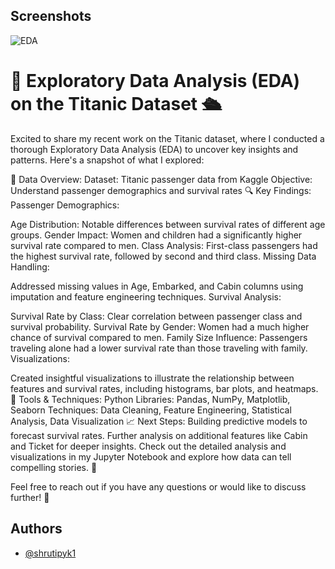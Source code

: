 ## Screenshots

![EDA](https://github.com/user-attachments/assets/6674014d-2e60-4002-9b8f-19bee799c8d7)


# 🚢 Exploratory Data Analysis (EDA) on the Titanic Dataset 🛳️

Excited to share my recent work on the Titanic dataset, where I conducted a thorough Exploratory Data Analysis (EDA) to uncover key insights and patterns. Here's a snapshot of what I explored:

🧩 Data Overview:
Dataset: Titanic passenger data from Kaggle
Objective: Understand passenger demographics and survival rates
🔍 Key Findings:
Passenger Demographics:

Age Distribution: Notable differences between survival rates of different age groups.
Gender Impact: Women and children had a significantly higher survival rate compared to men.
Class Analysis: First-class passengers had the highest survival rate, followed by second and third class.
Missing Data Handling:

Addressed missing values in Age, Embarked, and Cabin columns using imputation and feature engineering techniques.
Survival Analysis:

Survival Rate by Class: Clear correlation between passenger class and survival probability.
Survival Rate by Gender: Women had a much higher chance of survival compared to men.
Family Size Influence: Passengers traveling alone had a lower survival rate than those traveling with family.
Visualizations:

Created insightful visualizations to illustrate the relationship between features and survival rates, including histograms, bar plots, and heatmaps.
🔧 Tools & Techniques:
Python Libraries: Pandas, NumPy, Matplotlib, Seaborn
Techniques: Data Cleaning, Feature Engineering, Statistical Analysis, Data Visualization
📈 Next Steps:
Building predictive models to forecast survival rates.
Further analysis on additional features like Cabin and Ticket for deeper insights.
Check out the detailed analysis and visualizations in my Jupyter Notebook and explore how data can tell compelling stories. 🚀

Feel free to reach out if you have any questions or would like to discuss further! 🌟

## Authors

- [@shrutipyk1](https://github.com/shrutipyk1)


